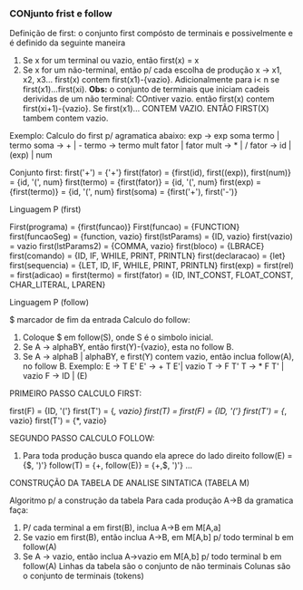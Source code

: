 ### CONjunto frist e follow

Definição de first: o conjunto first compósto de terminais e possivelmente e é definido da seguinte maneira

1. Se x for um terminal ou vazio, então first(x) = x
2. Se x for um não-terminal, então p/ cada escolha de produção x -> x1, x2, x3... first(x) contem first(x1)-{vazio}. Adicionalmente para i< n se first(x1)...first(xi).
**Obs:** o conjunto de terminais que iniciam cadeis derividas de um não terminal:
COntiver vazio. então first(x) contem first(xi+1)-{vazio}. Se first(x1)... CONTEM VAZIO. ENTÃO FIRST(X) tambem contem vazio.

Exemplo:
Calculo do first p/ agramatica abaixo:
exp -> exp soma termo | termo
soma -> + | -
termo -> termo mult fator | fator
mult -> * | /
fator -> id | (exp) | num

Conjunto first:
first('+') = {'+'}
first(fator) = {first(id), first((exp)), first(num)} = {id, '(', num}
first(termo) = {first(fator)} = {id, '(', num}
first(exp) = {first(termo)} = {id, '(', num}
first(soma) = {first('+'), first('-')}


Linguagem P (first)

First(programa) = {first(funcao)}
First(funcao) = {FUNCTION}
first(funcaoSeg) = {function, vazio}
first(lstParams) = {ID, vazio}
first(vazio) = vazio
first(lstParams2) = {COMMA, vazio}
first(bloco) = {LBRACE}
first(comando) = {ID, IF, WHILE, PRINT, PRINTLN}
first(declaracao) = {let}
first(sequencia) = {LET, ID, IF, WHILE, PRINT, PRINTLN}
first(exp) = first(rel) = first(adicao) = first(termo) = first(fator) = {ID, INT_CONST, FLOAT_CONST, CHAR_LITERAL, LPAREN}

Linguagem P (follow)


$ marcador de fim da entrada
Calculo do follow:
1. Coloque $ em follow(S), onde S é o simbolo inicial.
2. Se A -> alphaBY, então first(Y)-{vazio}, esta no follow B.
3. Se A -> alphaB | alphaBY, e first(Y) contem vazio, então inclua follow(A), no follow B. 
Exemplo:
E -> T E'
E' -> + T E'| vazio
T -> F T'
T -> * F T' | vazio
F -> ID | (E)

PRIMEIRO PASSO CALCULO FIRST:

first(F) = {ID, '('}
first(T') = {*, vazio}
first(T) =  first(F) = {ID, '('}
first(T') = {*, vazio}
first(T') = {*, vazio}

SEGUNDO PASSO CALCULO FOLLOW:
1. Para toda produção busca quando ela aprece do lado direito
follow(E) = {$, ')'}
follow(T) = {+, follow(E)} = {+,$, ')'}
...
 
CONSTRUÇÃO DA TABELA DE ANALISE SINTATICA (TABELA M)

Algoritmo p/ a construção da tabela
Para cada produção A->B da gramatica faça:
1. P/ cada terminal a em first(B), inclua A->B em M[A,a]
2. Se vazio em first(B), então inclua A->B, em M[A,b] p/ todo terminal b em follow(A)
3. Se A -> vazio, então inclua A->vazio em M[A,b] p/ todo terminal b em follow(A)
Linhas da tabela são o conjunto de não terminais 
Colunas são o conjunto de terminais (tokens)

